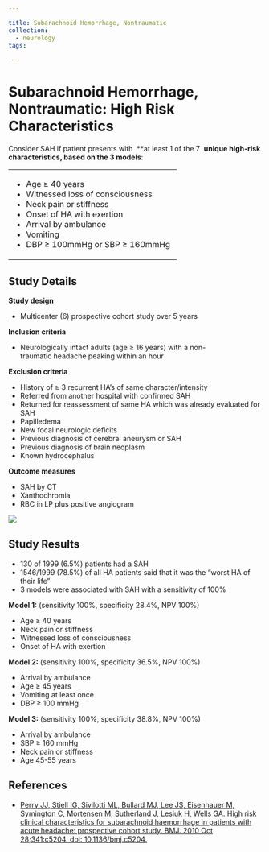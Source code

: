 ```yaml
---

title: Subarachnoid Hemorrhage, Nontraumatic
collection:
  - neurology
tags:

---
```


# Subarachnoid Hemorrhage, Nontraumatic: High Risk Characteristics

Consider SAH if patient presents with  **at least 1 of the 7  **unique high-risk characteristics, based on the 3 models**: 

<table>
<colgroup>
<col width="100%" />
</colgroup>
<tbody>
<tr class="odd">
<td><ul>
<li>Age ≥ 40 years</li>
<li>Witnessed loss of consciousness</li>
<li>Neck pain or stiffness</li>
<li>Onset of HA with exertion</li>
<li>Arrival by ambulance</li>
<li>Vomiting</li>
<li>DBP ≥ 100mmHg or SBP ≥ 160mmHg </li>
</ul></td>
</tr>
</tbody>
</table>

## Study Details

**Study design**

-   Multicenter (6) prospective cohort study over 5 years

**Inclusion criteria**
-   Neurologically intact adults (age ≥ 16 years) with a non-traumatic headache peaking within an hour

**Exclusion criteria**
-   History of ≥ 3 recurrent HA’s of same character/intensity
-   Referred from another hospital with confirmed SAH
-   Returned for reassessment of same HA which was already evaluated for SAH 
-   Papilledema
-   New focal neurologic deficits
-   Previous diagnosis of cerebral aneurysm or SAH
-   Previous diagnosis of brain neoplasm
-   Known hydrocephalus 

**Outcome measures**

<!-- -->

-   SAH by CT
-   Xanthochromia
-   RBC in LP plus positive angiogram

![](https://d2p53dh3qxfm0x.cloudfront.net/uploads/img/1jx/5/m/fb036f85-428e-5bd9-adc2-73b0aa043d25/640.png)

## Study Results

-   130 of 1999 (6.5%) patients had a SAH
-   1546/1999 (78.5%) of all HA patients said that it was the “worst HA of their life” 
-   <span class="aglmd-moreinfo ui-moreinfo" data-iid="53aa2472d35d3ae92e001503">3 models were associated with SAH with a sensitivity of 100%</span>

**Model 1:** (sensitivity 100%, specificity 28.4%, NPV 100%) 
-   Age ≥ 40 years
-   Neck pain or stiffness
-   Witnessed loss of consciousness  
-   Onset of HA with exertion

**Model 2:** (sensitivity 100%, specificity 36.5%, NPV 100%) 

-   Arrival by ambulance
-   Age ≥ 45 years
-   Vomiting at least once 
-   DBP ≥ 100 mmHg

**Model 3:** (sensitivity 100%, specificity 38.8%, NPV 100%)

-   Arrival by ambulance
-   SBP ≥ 160 mmHg
-   Neck pain or stiffness
-   Age 45-55 years 

## References

-   [Perry JJ, Stiell IG, Sivilotti ML, Bullard MJ, Lee JS, Eisenhauer M, Symington C, Mortensen M, Sutherland J, Lesiuk H, Wells GA. High risk clinical characteristics for subarachnoid haemorrhage in patients with acute headache: prospective cohort study. BMJ. 2010 Oct 28;341:c5204. doi: 10.1136/bmj.c5204.](http://www.ncbi.nlm.nih.gov/pubmed/?term=21030443)

